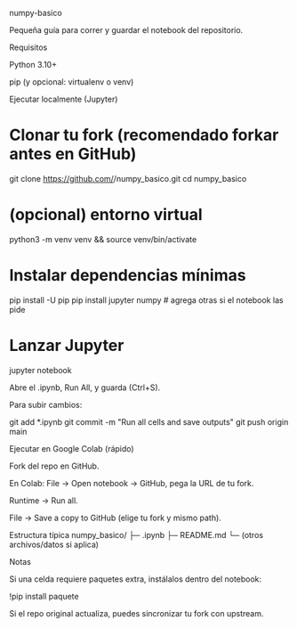 numpy-basico

Pequeña guía para correr y guardar el notebook del repositorio.

Requisitos

Python 3.10+

pip (y opcional: virtualenv o venv)

Ejecutar localmente (Jupyter)
# Clonar tu fork (recomendado forkar antes en GitHub)
git clone https://github.com/<TU-USUARIO>/numpy_basico.git
cd numpy_basico

# (opcional) entorno virtual
python3 -m venv venv && source venv/bin/activate

# Instalar dependencias mínimas
pip install -U pip
pip install jupyter numpy  # agrega otras si el notebook las pide

# Lanzar Jupyter
jupyter notebook


Abre el .ipynb, Run All, y guarda (Ctrl+S).

Para subir cambios:

git add *.ipynb
git commit -m "Run all cells and save outputs"
git push origin main

Ejecutar en Google Colab (rápido)

Fork del repo en GitHub.

En Colab: File → Open notebook → GitHub, pega la URL de tu fork.

Runtime → Run all.

File → Save a copy to GitHub (elige tu fork y mismo path).

Estructura típica
numpy_basico/
├─ <notebook>.ipynb
├─ README.md
└─ (otros archivos/datos si aplica)

Notas

Si una celda requiere paquetes extra, instálalos dentro del notebook:

!pip install paquete


Si el repo original actualiza, puedes sincronizar tu fork con upstream.
